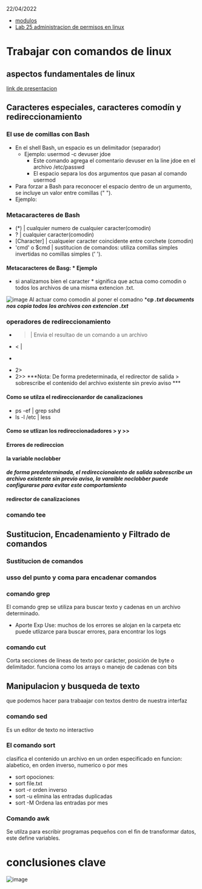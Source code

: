 22/04/2022
- [modulos](https://awsrestart.instructure.com/courses/866/modules/items/385387)
- [Lab 25 administracion de permisos en linux](https://labs.vocareum.com/main/main.php?m=clabide&mode=s&asnid=754621&stepid=754622&hideNavBar=1)
 # Trabajar con comandos de linux
 ## aspectos fundamentales de linux
 
[link de presentacion](https://awsrestart.vitalsource.com/reader/books/LXWORKINGWITHCOMMANDS310ES/pageid/0)

## Caracteres especiales, caracteres comodín y redireccionamiento

### El use de comillas con Bash
- En el shell Bash, un espacio es un delimitador (separador)
  - Ejemplo:  usermod -c devuser jdoe
    - Este comando agrega el comentario devuser en la line jdoe en el archivo /etc/passwd
    - El espacio separa los dos argumentos que pasan al comando usermod 
 - Para forzar a Bash para reconocer el espacio dentro de un argumento, se incluye un valor entre comillas (" ").
  - Ejemplo: 

### Metacaracteres de Bash
- (*) | cualquier numero de cualquier caracter(comodin)
- ? | cualquier caracter(comodin)
- [Character] | cualqueier caracter coincidente entre corchete (comodin)
- 'cmd' o $cmd | sustitucion de comandos: utiliza comillas simples invertidas no comillas simples (' ').

#### Metacaracteres de Basg: * Ejemplo

* si analizamos bien el caracter * significa que actua como comodin o todos los archivos de una misma extencion .txt.

![image](https://user-images.githubusercontent.com/42829215/164753471-07cb99be-079b-48dd-86c9-855eb6819e02.png)
Al actuar como comodin al poner el comadno ***cp *.txt documents nos copia todos los archivos con extencion .txt***



### operadores de redireccionamiento 
- >   | Envia el resultao de un comando a un archivo
- <   | 
- >>
- 2>
- 2>>
***Nota: De forma predeterminada, el redirector de salida > sobrescribe el contenido del archivo existente sin previo aviso *** 

#### Como se utilza el redireccionardor de canalizaciones
- ps -ef | grep sshd
- ls -l /etc | less
#### Como se utlizan los redireccionadadores  > y >> 


#### Errores de redireccion

#### la variable noclobber
***de forma predeterminada, el redireccionaiento de salida sobrescribe un archivo existente sin previo aviso, la varaible noclobber puede configurarse para evitar este
comportamiento***

#### redirector de canalizaciones

### comando tee

## Sustitucion, Encadenamiento y Filtrado de comandos
### Sustitucion de comandos

### usso del punto y coma para encadenar comandos 
### comando grep
El comando grep se utiliza para buscar texto y cadenas en un archivo determinado.

- Aporte Exp Use: muchos de los errores se alojan en la carpeta etc puede utlizarce para buscar errores, para encontrar los logs 
### comando cut
Corta secciones de líneas de texto por carácter, posición de byte o delimitador.
funciona como los arrays o manejo de cadenas con bits

## Manipulacion y busqueda de texto
que podemos hacer para trabaajar con textos dentro de nuestra interfaz
### comando sed 
Es un editor de texto no interactivo
### El comando sort
clasifica el contenido un archivo en un orden especificado en funcion: alabetico, en orden inverso, numerico o por mes
  - sort opociones:
  - sort  file.txt
  - sort -r   orden inverso
  - sort -u   elimina las entradas duplicadas
  - sort -M   Ordena las entradas por mes

### Comando awk
Se utilza para escribir programas pequeños con el fin de transformar datos, este define variables.

# conclusiones clave
![image](https://user-images.githubusercontent.com/42829215/164765378-832d73ce-933b-4102-b999-d051c8e120e3.png)



